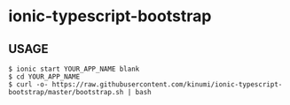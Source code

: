# ionic-typescript-bootstrap

## USAGE

```
$ ionic start YOUR_APP_NAME blank
$ cd YOUR_APP_NAME
$ curl -o- https://raw.githubusercontent.com/kinumi/ionic-typescript-bootstrap/master/bootstrap.sh | bash
```
